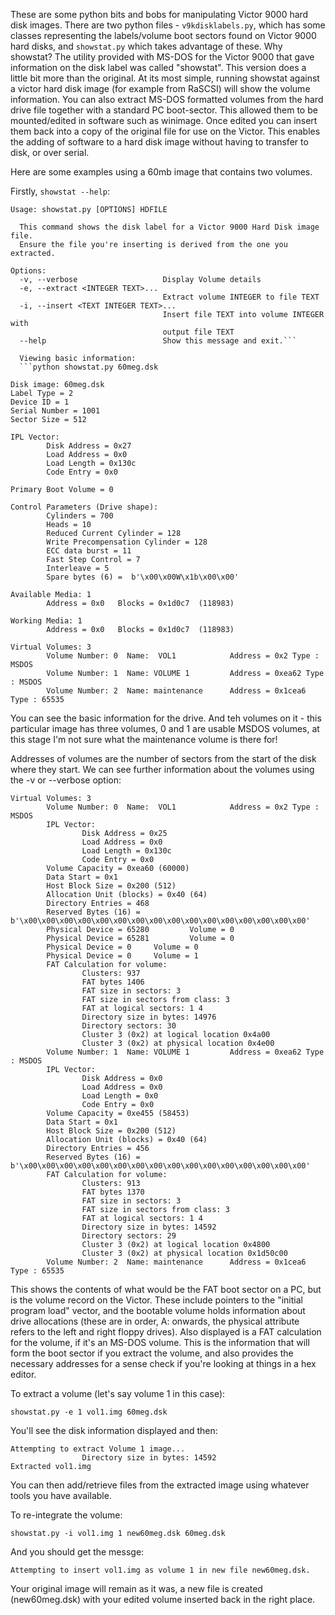 These are some python bits and bobs for manipulating Victor 9000 hard disk images.
There are two python files - ``v9kdisklabels.py``, which has some classes representing the labels/volume boot sectors found on Victor 9000 hard disks, and ``showstat.py`` which takes advantage of these.
Why showstat? The utility provided with MS-DOS for the Victor 9000 that gave information on the disk label was called "showstat". This version does a little bit more than the original.
At its most simple, running showstat against a victor hard disk image (for example from RaSCSI) will show the volume information. You can also extract MS-DOS formatted volumes from the hard drive file together with a standard PC boot-sector. This allowed them to be mounted/edited in software such as winimage. Once edited you can insert them back into a copy of the original file for use on the Victor.
This enables the adding of software to a hard disk image without having to transfer to disk, or over serial.


Here are some examples using a 60mb image that contains two volumes.

Firstly, ``showstat --help``:

```
Usage: showstat.py [OPTIONS] HDFILE

  This command shows the disk label for a Victor 9000 Hard Disk image file.
  Ensure the file you're inserting is derived from the one you extracted.

Options:
  -v, --verbose                   Display Volume details
  -e, --extract <INTEGER TEXT>...
                                  Extract volume INTEGER to file TEXT
  -i, --insert <TEXT INTEGER TEXT>...
                                  Insert file TEXT into volume INTEGER with
                                  output file TEXT
  --help                          Show this message and exit.```

  Viewing basic information:
  ```python showstat.py 60meg.dsk

Disk image: 60meg.dsk
Label Type = 2
Device ID = 1
Serial Number = 1001
Sector Size = 512

IPL Vector:
        Disk Address = 0x27
        Load Address = 0x0
        Load Length = 0x130c
        Code Entry = 0x0

Primary Boot Volume = 0

Control Parameters (Drive shape):
        Cylinders = 700
        Heads = 10
        Reduced Current Cylinder = 128
        Write Precompensation Cylinder = 128
        ECC data burst = 11
        Fast Step Control = 7
        Interleave = 5
        Spare bytes (6) =  b'\x00\x00W\x1b\x00\x00'

Available Media: 1
        Address = 0x0   Blocks = 0x1d0c7  (118983)

Working Media: 1
        Address = 0x0   Blocks = 0x1d0c7  (118983)

Virtual Volumes: 3
        Volume Number: 0  Name:  VOL1            Address = 0x2 Type : MSDOS
        Volume Number: 1  Name: VOLUME 1         Address = 0xea62 Type : MSDOS
        Volume Number: 2  Name: maintenance      Address = 0x1cea6 Type : 65535
```

You can see the basic information for the drive. And teh volumes on it - this particular image has three volumes, 0 and 1 are usable MSDOS volumes, at this stage I'm not sure what the maintenance volume is there for!

Addresses of volumes are the number of sectors from the start of the disk where they start. We can see further information about the volumes using the -v or --verbose option:

```
Virtual Volumes: 3
        Volume Number: 0  Name:  VOL1            Address = 0x2 Type : MSDOS
        IPL Vector:
                Disk Address = 0x25
                Load Address = 0x0
                Load Length = 0x130c
                Code Entry = 0x0
        Volume Capacity = 0xea60 (60000)
        Data Start = 0x1
        Host Block Size = 0x200 (512)
        Allocation Unit (blocks) = 0x40 (64)
        Directory Entries = 468
        Reserved Bytes (16) = b'\x00\x00\x00\x00\x00\x00\x00\x00\x00\x00\x00\x00\x00\x00\x00\x00'
        Physical Device = 65280         Volume = 0
        Physical Device = 65281         Volume = 0
        Physical Device = 0     Volume = 0
        Physical Device = 0     Volume = 1
        FAT Calculation for volume:
                Clusters: 937
                FAT bytes 1406
                FAT size in sectors: 3
                FAT size in sectors from class: 3
                FAT at logical sectors: 1 4
                Directory size in bytes: 14976
                Directory sectors: 30
                Cluster 3 (0x2) at logical location 0x4a00
                Cluster 3 (0x2) at physical location 0x4e00
        Volume Number: 1  Name: VOLUME 1         Address = 0xea62 Type : MSDOS
        IPL Vector:
                Disk Address = 0x0
                Load Address = 0x0
                Load Length = 0x0
                Code Entry = 0x0
        Volume Capacity = 0xe455 (58453)
        Data Start = 0x1
        Host Block Size = 0x200 (512)
        Allocation Unit (blocks) = 0x40 (64)
        Directory Entries = 456
        Reserved Bytes (16) = b'\x00\x00\x00\x00\x00\x00\x00\x00\x00\x00\x00\x00\x00\x00\x00\x00'
        FAT Calculation for volume:
                Clusters: 913
                FAT bytes 1370
                FAT size in sectors: 3
                FAT size in sectors from class: 3
                FAT at logical sectors: 1 4
                Directory size in bytes: 14592
                Directory sectors: 29
                Cluster 3 (0x2) at logical location 0x4800
                Cluster 3 (0x2) at physical location 0x1d50c00
        Volume Number: 2  Name: maintenance      Address = 0x1cea6 Type : 65535
```

This shows the contents of what would be the FAT boot sector on a PC, but is the volume record on the Victor. These include pointers to the "initial program load" vector, and the bootable volume holds information about drive allocations (these are in order, A: onwards, the physical attribute refers to the left and right floppy drives). Also displayed is a FAT calculation for the volume, if it's an MS-DOS volume. This is the information that will form the boot sector if you extract the volume, and also provides the necessary addresses for a sense check if you're looking at things in a hex editor.

To extract a volume (let's say volume 1 in this case):
```
showstat.py -e 1 vol1.img 60meg.dsk
```
You'll see the disk information displayed and then:
```
Attempting to extract Volume 1 image...
                Directory size in bytes: 14592
Extracted vol1.img
```

You can then add/retrieve files from the extracted image using whatever tools you have available.

To re-integrate the volume:
```
showstat.py -i vol1.img 1 new60meg.dsk 60meg.dsk
```
And you should get the messge:
```
Attempting to insert vol1.img as volume 1 in new file new60meg.dsk.
```

Your original image will remain as it was, a new file is created (new60meg.dsk) with your edited volume inserted back in the right place.
